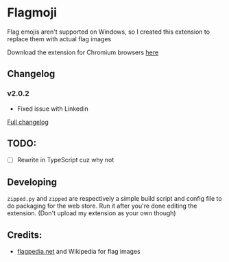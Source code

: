 # Flagmoji
Flag emojis aren't supported on Windows, so I created this extension to replace them with actual flag images

Download the extension for Chromium browsers [here](https://chrome.google.com/webstore/detail/flagmoji/bnnhpohpnamnjhajbkgpmblleljodlhd)

## Changelog
### v2.0.2
- Fixed issue with Linkedin

[Full changelog](CHANGELOG.md)

## TODO:
- [ ] Rewrite in TypeScript cuz why not

## Developing
`zipped.py` and `zipped` are respectively a simple build script and config file to do packaging for the web store. Run it after you're done editing the extension. (Don't upload my extension as your own though)

## Credits:
- [flagpedia.net](https://www.flagpedia.net) and Wikipedia for  flag images
